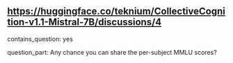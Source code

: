 ## https://huggingface.co/teknium/CollectiveCognition-v1.1-Mistral-7B/discussions/4

contains_question: yes

question_part: Any chance you can share the per-subject MMLU scores?